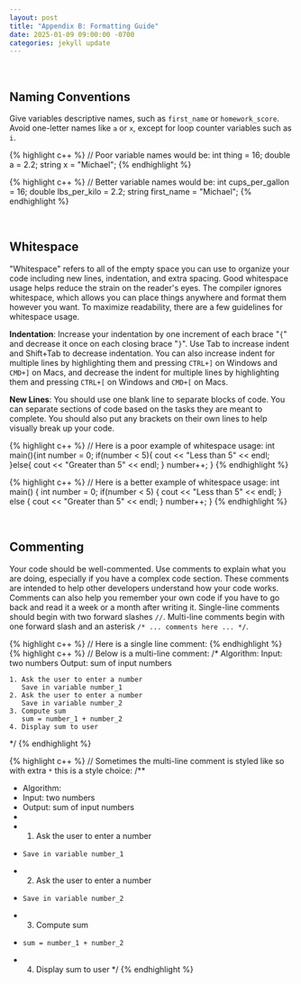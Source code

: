 ```yaml
---
layout: post
title: "Appendix B: Formatting Guide"
date: 2025-01-09 09:00:00 -0700
categories: jekyll update
---
```





&nbsp;&nbsp;&nbsp;&nbsp;
## Naming Conventions
Give variables descriptive names, such as `first_name` or `homework_score`. Avoid one-letter names like `a` or `x`, except for loop counter variables such as `i`.

{% highlight c++ %}
// Poor variable names would be:
int thing = 16;
double a = 2.2;
string x = "Michael";
{% endhighlight %}

{% highlight c++ %}
// Better variable names would be:
int cups_per_gallon = 16;
double lbs_per_kilo = 2.2;
string first_name = "Michael";
{% endhighlight %}


&nbsp;&nbsp;&nbsp;&nbsp;
## Whitespace
"Whitespace" refers to all of the empty space you can use to organize your code including new lines, indentation, and extra spacing. Good whitespace usage helps reduce the strain on the reader's eyes. The compiler ignores whitespace, which allows you can place things anywhere and format them however you want. To maximize readability, there are a few guidelines for whitespace usage. 

**Indentation**: Increase your indentation by one increment of each brace "`{`" and decrease it once on each closing brace "`}`". Use Tab to increase indent and Shift+Tab to decrease indentation. You can also increase indent for multiple lines by highlighting them and pressing `CTRL+]` on Windows and `CMD+]` on Macs, and decrease the indent for multiple lines by highlighting them and pressing `CTRL+[` on Windows and `CMD+[` on Macs.

**New Lines**: You should use one blank line to separate blocks of code. You can separate sections of code based on the tasks they are meant to complete. You should also put any brackets on their own lines to help visually break up your code.

{% highlight c++ %}
// Here is a poor example of whitespace usage:
    int main(){int number = 0;
if(number < 5){
cout << "Less than 5" << endl; }else{
cout << "Greater than 5" 
                << endl;
}
number++;
}
{% endhighlight %}

{% highlight c++ %}
// Here is a better example of whitespace usage:
int main()
{
    int number = 0;
    if(number < 5)
    {
        cout << "Less than 5" << endl;
    }
    else
    {
        cout << "Greater than 5" << endl;
    }
    number++;
}
{% endhighlight %}


&nbsp;&nbsp;&nbsp;&nbsp;
## Commenting
Your code should be well-commented. Use comments to explain what you are doing, especially if you have a complex code section. These comments are intended to help other developers understand how your code works. Comments can also help you remember your own code if you have to go back and read it a week or a month after writing it. Single-line comments should begin with two forward slashes `//`. Multi-line comments begin with one forward slash and an asterisk `/* ... comments here ... */`.


{% highlight c++ %}
// Here is a single line comment:
{% endhighlight %}
{% highlight c++ %}
// Below is a multi-line comment:
/*
    Algorithm:
    Input: two numbers
    Output: sum of input numbers

    1. Ask the user to enter a number
       Save in variable number_1
    2. Ask the user to enter a number
       Save in variable number_2
    3. Compute sum
       sum = number_1 + number_2
    4. Display sum to user
*/
{% endhighlight %}

{% highlight c++ %}
// Sometimes the multi-line comment is styled like so with extra `*` this is a style choice:
/**
 *  Algorithm:
 *  Input: two numbers
 *  Output: sum of input numbers
 *
 *  1. Ask the user to enter a number
 *     Save in variable number_1
 *  2. Ask the user to enter a number
 *     Save in variable number_2
 *  3. Compute sum
 *     sum = number_1 + number_2
 *  4. Display sum to user
 */
{% endhighlight %}
